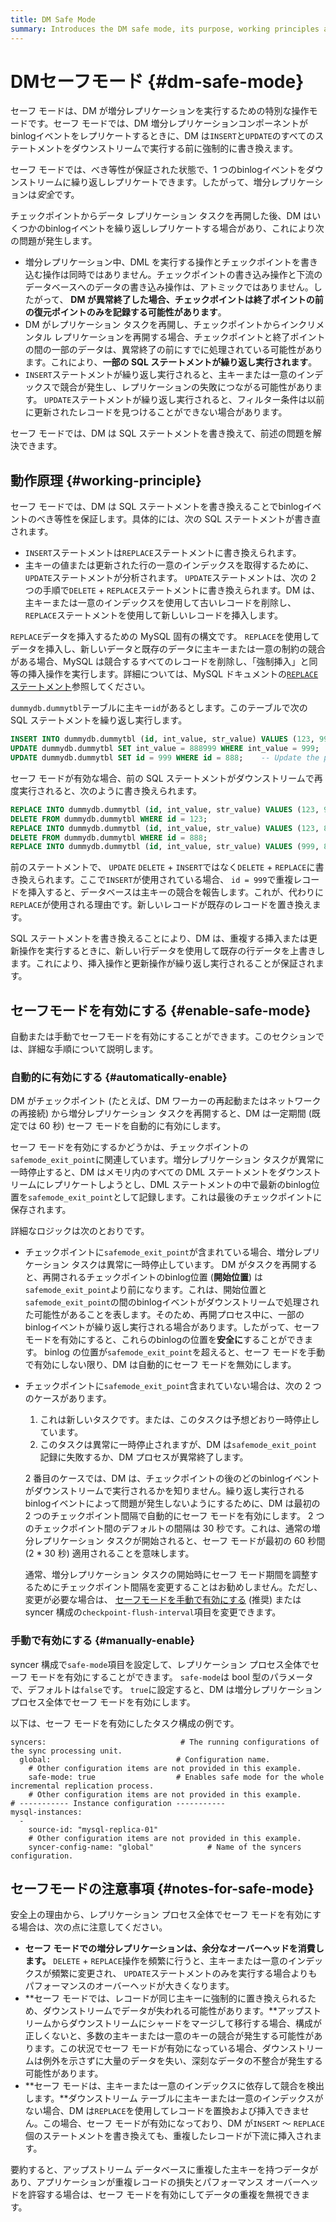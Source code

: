 ```yaml
---
title: DM Safe Mode
summary: Introduces the DM safe mode, its purpose, working principles and how to use it.
---
```


# DMセーフモード {#dm-safe-mode}

セーフ モードは、DM が増分レプリケーションを実行するための特別な操作モードです。セーフ モードでは、DM 増分レプリケーションコンポーネントがbinlogイベントをレプリケートするときに、DM は`INSERT`と`UPDATE`のすべてのステートメントをダウンストリームで実行する前に強制的に書き換えます。

セーフ モードでは、べき等性が保証された状態で、1 つのbinlogイベントをダウンストリームに繰り返しレプリケートできます。したがって、増分レプリケーションは*安全*です。

チェックポイントからデータ レプリケーション タスクを再開した後、DM はいくつかのbinlogイベントを繰り返しレプリケートする場合があり、これにより次の問題が発生します。

-   増分レプリケーション中、DML を実行する操作とチェックポイントを書き込む操作は同時ではありません。チェックポイントの書き込み操作と下流のデータベースへのデータの書き込み操作は、アトミックではありません。したがって、 **DM が異常終了した場合、チェックポイントは終了ポイントの前の復元ポイントのみを記録する可能性があります**。
-   DM がレプリケーション タスクを再開し、チェックポイントからインクリメンタル レプリケーションを再開する場合、チェックポイントと終了ポイントの間の一部のデータは、異常終了の前にすでに処理されている可能性があります。これにより、**一部の SQL ステートメントが繰り返し実行されます**。
-   `INSERT`ステートメントが繰り返し実行されると、主キーまたは一意のインデックスで競合が発生し、レプリケーションの失敗につながる可能性があります。 `UPDATE`ステートメントが繰り返し実行されると、フィルター条件は以前に更新されたレコードを見つけることができない場合があります。

セーフ モードでは、DM は SQL ステートメントを書き換えて、前述の問題を解決できます。

## 動作原理 {#working-principle}

セーフ モードでは、DM は SQL ステートメントを書き換えることでbinlogイベントのべき等性を保証します。具体的には、次の SQL ステートメントが書き直されます。

-   `INSERT`ステートメントは`REPLACE`ステートメントに書き換えられます。
-   主キーの値または更新された行の一意のインデックスを取得するために、 `UPDATE`ステートメントが分析されます。 `UPDATE`ステートメントは、次の 2 つの手順で`DELETE` + `REPLACE`ステートメントに書き換えられます。DM は、主キーまたは一意のインデックスを使用して古いレコードを削除し、 `REPLACE`ステートメントを使用して新しいレコードを挿入します。

`REPLACE`データを挿入するための MySQL 固有の構文です。 `REPLACE`を使用してデータを挿入し、新しいデータと既存のデータに主キーまたは一意の制約の競合がある場合、MySQL は競合するすべてのレコードを削除し、「強制挿入」と同等の挿入操作を実行します。詳細については、MySQL ドキュメントの[`REPLACE`ステートメント](https://dev.mysql.com/doc/refman/8.0/en/replace.html)参照してください。

`dummydb.dummytbl`テーブルに主キー`id`があるとします。このテーブルで次の SQL ステートメントを繰り返し実行します。

```sql
INSERT INTO dummydb.dummytbl (id, int_value, str_value) VALUES (123, 999, 'abc');
UPDATE dummydb.dummytbl SET int_value = 888999 WHERE int_value = 999;   -- Suppose there is no other record with int_value = 999
UPDATE dummydb.dummytbl SET id = 999 WHERE id = 888;    -- Update the primary key
```

セーフ モードが有効な場合、前の SQL ステートメントがダウンストリームで再度実行されると、次のように書き換えられます。

```sql
REPLACE INTO dummydb.dummytbl (id, int_value, str_value) VALUES (123, 999, 'abc');
DELETE FROM dummydb.dummytbl WHERE id = 123;
REPLACE INTO dummydb.dummytbl (id, int_value, str_value) VALUES (123, 888999, 'abc');
DELETE FROM dummydb.dummytbl WHERE id = 888;
REPLACE INTO dummydb.dummytbl (id, int_value, str_value) VALUES (999, 888888, 'abc888');
```

前のステートメントで、 `UPDATE` `DELETE` + `INSERT`ではなく`DELETE` + `REPLACE`に書き換えられます。ここで`INSERT`が使用されている場合、 `id = 999`で重複レコードを挿入すると、データベースは主キーの競合を報告します。これが、代わりに`REPLACE`が使用される理由です。新しいレコードが既存のレコードを置き換えます。

SQL ステートメントを書き換えることにより、DM は、重複する挿入または更新操作を実行するときに、新しい行データを使用して既存の行データを上書きします。これにより、挿入操作と更新操作が繰り返し実行されることが保証されます。

## セーフモードを有効にする {#enable-safe-mode}

自動または手動でセーフモードを有効にすることができます。このセクションでは、詳細な手順について説明します。

### 自動的に有効にする {#automatically-enable}

DM がチェックポイント (たとえば、DM ワーカーの再起動またはネットワークの再接続) から増分レプリケーション タスクを再開すると、DM は一定期間 (既定では 60 秒) セーフ モードを自動的に有効にします。

セーフ モードを有効にするかどうかは、チェックポイントの`safemode_exit_point`に関連しています。増分レプリケーション タスクが異常に一時停止すると、DM はメモリ内のすべての DML ステートメントをダウンストリームにレプリケートしようとし、DML ステートメントの中で最新のbinlog位置を`safemode_exit_point`として記録します。これは最後のチェックポイントに保存されます。

詳細なロジックは次のとおりです。

-   チェックポイントに`safemode_exit_point`が含まれている場合、増分レプリケーション タスクは異常に一時停止しています。 DM がタスクを再開すると、再開されるチェックポイントのbinlog位置 (**開始位置**) は`safemode_exit_point`より前になります。これは、開始位置と`safemode_exit_point`の間のbinlogイベントがダウンストリームで処理された可能性があることを表します。そのため、再開プロセス中に、一部のbinlogイベントが繰り返し実行される場合があります。したがって、セーフモードを有効にすると、これらのbinlogの位置を<strong>安全に</strong>することができます。 binlog の位置が`safemode_exit_point`を超えると、セーフ モードを手動で有効にしない限り、DM は自動的にセーフ モードを無効にします。

-   チェックポイントに`safemode_exit_point`含まれていない場合は、次の 2 つのケースがあります。

    1.  これは新しいタスクです。または、このタスクは予想どおり一時停止しています。
    2.  このタスクは異常に一時停止されますが、DM は`safemode_exit_point`記録に失敗するか、DM プロセスが異常終了します。

    2 番目のケースでは、DM は、チェックポイントの後のどのbinlogイベントがダウンストリームで実行されるかを知りません。繰り返し実行されるbinlogイベントによって問題が発生しないようにするために、DM は最初の 2 つのチェックポイント間隔で自動的にセーフ モードを有効にします。 2 つのチェックポイント間のデフォルトの間隔は 30 秒です。これは、通常の増分レプリケーション タスクが開始されると、セーフ モードが最初の 60 秒間 (2 * 30 秒) 適用されることを意味します。

    通常、増分レプリケーション タスクの開始時にセーフ モード期間を調整するためにチェックポイント間隔を変更することはお勧めしません。ただし、変更が必要な場合は、 [セーフモードを手動で有効にする](#manually-enable) (推奨) または syncer 構成の`checkpoint-flush-interval`項目を変更できます。

### 手動で有効にする {#manually-enable}

syncer 構成で`safe-mode`項目を設定して、レプリケーション プロセス全体でセーフ モードを有効にすることができます。 `safe-mode`は bool 型のパラメータで、デフォルトは`false`です。 `true`に設定すると、DM は増分レプリケーション プロセス全体でセーフ モードを有効にします。

以下は、セーフ モードを有効にしたタスク構成の例です。

```
syncers:                              # The running configurations of the sync processing unit.
  global:                            # Configuration name.
    # Other configuration items are not provided in this example.
    safe-mode: true                  # Enables safe mode for the whole incremental replication process.
    # Other configuration items are not provided in this example.
# ----------- Instance configuration -----------
mysql-instances:
  -
    source-id: "mysql-replica-01"
    # Other configuration items are not provided in this example.
    syncer-config-name: "global"            # Name of the syncers configuration.
```

## セーフモードの注意事項 {#notes-for-safe-mode}

安全上の理由から、レプリケーション プロセス全体でセーフ モードを有効にする場合は、次の点に注意してください。

-   **セーフ モードでの増分レプリケーションは、余分なオーバーヘッドを消費します。** `DELETE` + `REPLACE`操作を頻繁に行うと、主キーまたは一意のインデックスが頻繁に変更され、 `UPDATE`ステートメントのみを実行する場合よりもパフォーマンスのオーバーヘッドが大きくなります。
-   **セーフ モードでは、レコードが同じ主キーに強制的に置き換えられるため、ダウンストリームでデータが失われる可能性があります。**アップストリームからダウンストリームにシャードをマージして移行する場合、構成が正しくないと、多数の主キーまたは一意のキーの競合が発生する可能性があります。この状況でセーフ モードが有効になっている場合、ダウンストリームは例外を示さずに大量のデータを失い、深刻なデータの不整合が発生する可能性があります。
-   **セーフ モードは、主キーまたは一意のインデックスに依存して競合を検出します。**ダウンストリーム テーブルに主キーまたは一意のインデックスがない場合、DM は`REPLACE`を使用してレコードを置換および挿入できません。この場合、セーフ モードが有効になっており、DM が`INSERT` ～ `REPLACE`個のステートメントを書き換えても、重複したレコードが下流に挿入されます。

要約すると、アップストリーム データベースに重複した主キーを持つデータがあり、アプリケーションが重複レコードの損失とパフォーマンス オーバーヘッドを許容する場合は、セーフ モードを有効にしてデータの重複を無視できます。
